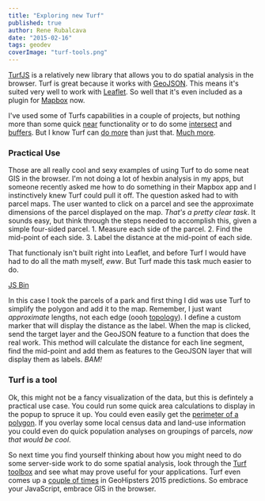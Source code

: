 ```yaml
---
title: "Exploring new Turf"
published: true
author: Rene Rubalcava
date: "2015-02-16"
tags: geodev
coverImage: "turf-tools.png"
---
```


[TurfJS](http://turfjs.org/) is a relatively new library that allows you to do spatial analysis in the browser. Turf is great because it works with [GeoJSON](http://geojson.org/). This means it's suited very well to work with [Leaflet](http://leafletjs.com/). So well that it's even included as a plugin for [Mapbox](https://www.mapbox.com/) now.

I've used some of Turfs capabilities in a couple of projects, but nothing more than some quick [near](https://github.com/Turfjs/turf-nearest) functionality or to do some [intersect](https://github.com/Turfjs/turf-intersect) and [buffers](https://github.com/Turfjs/turf-buffer). But I know Turf can [do more](https://www.mapbox.com/blog/turf-gis-for-web-maps/) than just that. [Much more](https://www.mapbox.com/blog/playback-the-iditarod-with-turf/).

### Practical Use

Those are all really cool and sexy examples of using Turf to do some neat GIS in the browser. I'm not doing a lot of hexbin analysis in my apps, but someone recently asked me how to do something in their Mapbox app and I instinctively knew Turf could pull it off. The question asked had to with parcel maps. The user wanted to click on a parcel and see the approximate dimensions of the parcel displayed on the map. _That's a pretty clear task_. It sounds easy, but think through the steps needed to accomplish this, given a simple four-sided parcel. 1. Measure each side of the parcel. 2. Find the mid-point of each side. 3. Label the distance at the mid-point of each side.

That functionaly isn't built right into Leaflet, and before Turf I would have had to do all the math myself, _eww_. But Turf made this task much easier to do.

[JS Bin](http://jsbin.com/quqito/2/embed?js,output)
<script src="http://static.jsbin.com/js/embed.js"></script>

In this case I took the parcels of a park and first thing I did was use Turf to simplify the polygon and add it to the map. Remember, I just want _approximate_ lengths, not each edge (oooh [topology](http://www.gisdoctor.com/site/2012/04/10/spatial-topology-basics/)). I define a custom marker that will display the distance as the label. When the map is clicked, send the target layer and the GeoJSON feature to a function that does the real work. This method will calculate the distance for each line segment, find the mid-point and add them as features to the GeoJSON layer that will display them as labels. _BAM!_

### Turf is a tool

Ok, this might not be a fancy visualization of the data, but this is defintely a practical use case. You could run some quick area calculations to display in the popup to spruce it up. You could even easily get the [perimeter of a polygon](https://twitter.com/morganherlocker/status/566105741229305856). If you overlay some local census data and land-use information you could even do quick population analyses on groupings of parcels, _now that would be cool_.

So next time you find yourself thinking about how you might need to do some server-side work to do some spatial analysis, look through the [Turf toolbox](https://github.com/Turfjs) and see what may prove useful for your applications. Turf even comes up a [couple of times](http://geohipster.com/2014/12/27/will-hot-geo-2015-predictions-geohipster-crowd/) in GeoHipsters 2015 predictions. So embrace your JavaScript, embrace GIS in the browser.
